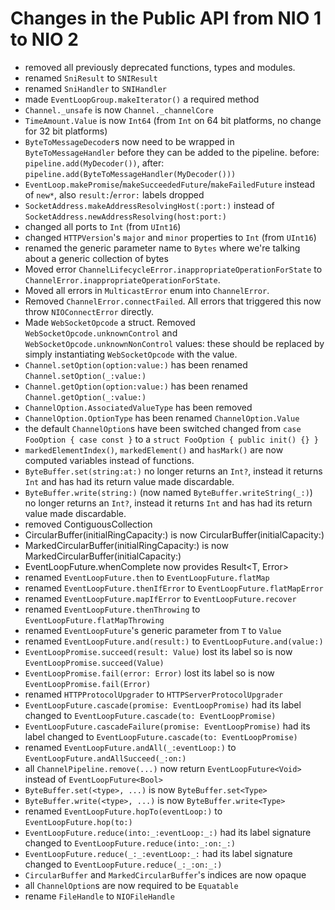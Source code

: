 # Changes in the Public API from NIO 1 to NIO 2

- removed all previously deprecated functions, types and modules.
- renamed `SniResult` to `SNIResult`
- renamed `SniHandler` to `SNIHandler`
- made `EventLoopGroup.makeIterator()` a required method
- `Channel._unsafe` is now `Channel._channelCore`
- `TimeAmount.Value` is now `Int64` (from `Int` on 64 bit platforms, no change
  for 32 bit platforms)
- `ByteToMessageDecoder`s now need to be wrapped in `ByteToMessageHandler`
  before they can be added to the pipeline.
  before: `pipeline.add(MyDecoder())`, after: `pipeline.add(ByteToMessageHandler(MyDecoder()))`
- `EventLoop.makePromise`/`makeSucceededFuture`/`makeFailedFuture` instead of `new*`, also `result:`/`error:` labels dropped
- `SocketAddress.makeAddressResolvingHost(:port:)` instead of
  `SocketAddress.newAddressResolving(host:port:)`
- changed all ports to `Int` (from `UInt16`)
- changed `HTTPVersion`'s `major` and `minor` properties to `Int` (from `UInt16`)
- renamed the generic parameter name to `Bytes` where we're talking about a
  generic collection of bytes
- Moved error `ChannelLifecycleError.inappropriateOperationForState` to `ChannelError.inappropriateOperationForState`.
- Moved all errors in `MulticastError` enum into `ChannelError`.
- Removed `ChannelError.connectFailed`. All errors that triggered this now throw `NIOConnectError` directly.
- Made `WebSocketOpcode` a struct. Removed `WebSocketOpcode.unknownControl` and
  `WebSocketOpcode.unknownNonControl` values: these should be replaced by
  simply instantiating `WebSocketOpcode` with the value.
- `Channel.setOption(option:value:)` has been renamed `Channel.setOption(_:value:)`
- `Channel.getOption(option:value:)` has been renamed `Channel.getOption(_:value:)`
- `ChannelOption.AssociatedValueType` has been removed
- `ChannelOption.OptionType` has been renamed `ChannelOption.Value`
- the default `ChannelOption`s have been switched changed from `case FooOption { case const }` to a `struct FooOption { public init() {} }`
- `markedElementIndex()`, `markedElement()` and `hasMark()` are now computed variables instead of functions.
- `ByteBuffer.set(string:at:)` no longer returns an `Int?`, instead it
  returns `Int` and has had its return value made discardable.
- `ByteBuffer.write(string:)` (now named `ByteBuffer.writeString(_:)`) no longer returns an `Int?`, instead it
  returns `Int` and has had its return value made discardable.
- removed ContiguousCollection
- CircularBuffer(initialRingCapacity:) is now CircularBuffer(initialCapacity:)
- MarkedCircularBuffer(initialRingCapacity:) is now MarkedCircularBuffer(initialCapacity:)
- EventLoopFuture.whenComplete now provides Result<T, Error>
- renamed `EventLoopFuture.then` to `EventLoopFuture.flatMap`
- renamed `EventLoopFuture.thenIfError` to `EventLoopFuture.flatMapError`
- renamed `EventLoopFuture.mapIfError` to `EventLoopFuture.recover`
- renamed `EventLoopFuture.thenThrowing` to `EventLoopFuture.flatMapThrowing`
- renamed `EventLoopFuture`'s generic parameter from `T` to `Value`
- renamed `EventLoopFuture.and(result:)` to `EventLoopFuture.and(value:)`
- `EventLoopPromise.succeed(result: Value)` lost its label so is now `EventLoopPromise.succeed(Value)`
- `EventLoopPromise.fail(error: Error)` lost its label so is now `EventLoopPromise.fail(Error)`
- renamed `HTTPProtocolUpgrader` to `HTTPServerProtocolUpgrader`
- `EventLoopFuture.cascade(promise: EventLoopPromise)` had its label changed to `EventLoopFuture.cascade(to: EventLoopPromise)`
- `EventLoopFuture.cascadeFailure(promise: EventLoopPromise)` had its label changed to `EventLoopFuture.cascade(to: EventLoopPromise)`
- renamed `EventLoopFuture.andAll(_:eventLoop:)` to `EventLoopFuture.andAllSucceed(_:on:)`
- all `ChannelPipeline.remove(...)` now return `EventLoopFuture<Void>` instead of `EventLoopFuture<Bool>`
- `ByteBuffer.set(<type>, ...)` is now `ByteBuffer.set<Type>`
- `ByteBuffer.write(<type>, ...)` is now `ByteBuffer.write<Type>`
- renamed `EventLoopFuture.hopTo(eventLoop:)` to `EventLoopFuture.hop(to:)`
- `EventLoopFuture.reduce(into:_:eventLoop:_:)` had its label signature changed to `EventLoopFuture.reduce(into:_:on:_:)`
- `EventLoopFuture.reduce(_:_:eventLoop:_:` had its label signature changed to `EventLoopFuture.reduce(_:_:on:_:)`
- `CircularBuffer` and `MarkedCircularBuffer`'s indices are now opaque
- all `ChannelOption`s are now required to be  `Equatable`
- rename `FileHandle` to `NIOFileHandle`

